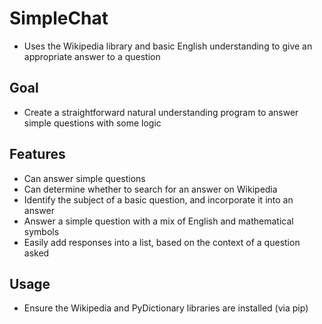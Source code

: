 # SimpleChat
* Uses the Wikipedia library and basic English understanding to give an appropriate answer to a question
## Goal
* Create a straightforward natural understanding program to answer simple questions with some logic
## Features
* Can answer simple questions
* Can determine whether to search for an answer on Wikipedia
* Identify the subject of a basic question, and incorporate it into an answer
* Answer a simple question with a mix of English and mathematical symbols
* Easily add responses into a list, based on the context of a question asked
## Usage
* Ensure the Wikipedia and PyDictionary libraries are installed (via pip)
